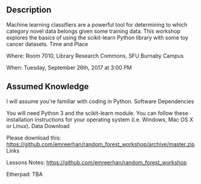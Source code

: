 ## Description

Machine learning classifiers are a powerful tool for determining to which category novel data belongs given some training data. This workshop explores the basics of using the scikit-learn Python library with some toy cancer datasets.
Time and Place

Where: Room 7010, Library Research Commons, SFU Burnaby Campus

When: Tuesday, September 26th, 2017 at 3:00 PM

## Assumed Knowledge

I will assume you're familiar with coding in Python.
Software Dependencies

You will need Python 3 and the scikit-learn module. You can follow these installation instructions for your operating system (i.e. Windows, Mac OS X or Linux).
Data Download

Please download this: https://github.com/emreerhan/random_forest_workshop/archive/master.zip
Links

Lessons Notes: https://github.com/emreerhan/random_forest_workshop

Etherpad: TBA
